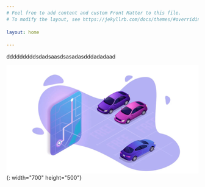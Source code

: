 ```yaml
---
# Feel free to add content and custom Front Matter to this file.
# To modify the layout, see https://jekyllrb.com/docs/themes/#overriding-theme-defaults

layout: home

---
```


dddddddddsdadsaasdsasadasdddadadaad

![poster](./image.jpeg){: width="700" height="500"}